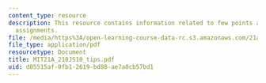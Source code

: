 ```yaml
---
content_type: resource
description: This resource contains information related to few points about writing
  assignments.
file: /media/https%3A/open-learning-course-data-rc.s3.amazonaws.com/21a-218j-identity-and-difference-spring-2010/d05515af0fb12619bd88ae7a0cb57bd1_MIT21A_218JS10_tips.pdf
file_type: application/pdf
resourcetype: Document
title: MIT21A_218JS10_tips.pdf
uid: d05515af-0fb1-2619-bd88-ae7a0cb57bd1
---
```

